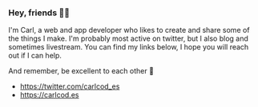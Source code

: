 ### Hey, friends 👋🙂

I'm Carl, a web and app developer who likes to create and share some of the things I make. I'm probably most active on twitter, but I also blog and sometimes livestream. You can find my links below, I hope you will reach out if I can help.

And remember, be excellent to each other 🙂

 - https://twitter.com/carlcod_es
 - https://carlcod.es
 
<!--
**CarlSargunar/CarlSargunar** is a ✨ _special_ ✨ repository because its `README.md` (this file) appears on your GitHub profile.

Here are some ideas to get you started:

- 🔭 I’m currently working on ...
- 🌱 I’m currently learning ...
- 👯 I’m looking to collaborate on ...
- 🤔 I’m looking for help with ...
- 💬 Ask me about ...
- 📫 How to reach me: ...
- 😄 Pronouns: ...
- ⚡ Fun fact: ...
-->
